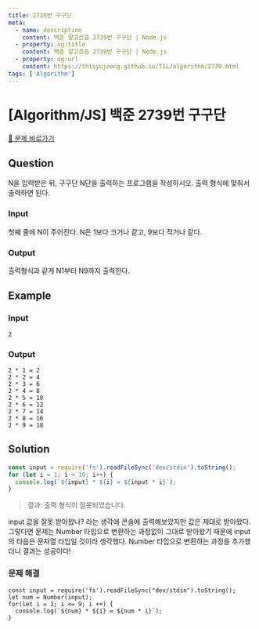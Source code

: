 ```yaml
---
title: 2739번 구구단
meta:
  - name: description
    content: 백준 알고르즘 2739번 구구단 | Node.js
  - property: og:title
    content: 백준 알고르즘 2739번 구구단 | Node.js
  - property: og:url
    content: https://thisyujeong.github.io/TIL/algorithm/2739.html
tags: ['Algorithm']
---
```


# [Algorithm/JS] 백준 2739번 구구단

[🔗 문제 바로가기](https://www.acmicpc.net/problem/2739)

## Question

N을 입력받은 뒤, 구구단 N단을 출력하는 프로그램을 작성하시오. 출력 형식에 맞춰서 출력하면 된다.

### Input

첫째 줄에 N이 주어진다. N은 1보다 크거나 같고, 9보다 작거나 같다.

### Output

출력형식과 같게 N1부터 N9까지 출력한다.

## Example

### Input

```
2
```

### Output

```
2 * 1 = 2
2 * 2 = 4
2 * 3 = 6
2 * 4 = 8
2 * 5 = 10
2 * 6 = 12
2 * 7 = 14
2 * 8 = 16
2 * 9 = 18
```

## Solution

```js
const input = require('fs').readFileSync('dev/stdin').toString();
for (let i = 1; i < 10; i++) {
  console.log(`${input} * ${i} = ${input * i}`);
}
```

> 결과: 출력 형식이 잘못되었습니다.

input 값을 잘못 받아왔나? 라는 생각에 콘솔에 출력해보았지만 값은 제대로 받아왔다.
그렇다면 문제는 Number 타입으로 변환하는 과정없이 그대로 받아왔기 때문에 input의 타읍은 문자열 타입일 것이라 생각했다. Number 타입으로 변환하는 과정을 추가했더니 결과는 성공이다!

### 문제 해결

```js{2}
const input = require('fs').readFileSync("dev/stdin").toString();
let num = Number(input);
for(let i = 1; i <= 9; i ++) {
  console.log(`${num} * ${i} = ${num * i}`);
}
```
